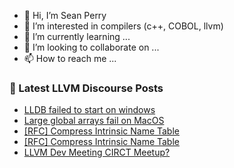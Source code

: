 - 👋 Hi, I’m Sean Perry
- 👀 I’m interested in compilers (c++, COBOL, llvm)
- 🌱 I’m currently learning ...
- 💞️ I’m looking to collaborate on ...
- 📫 How to reach me ...

<!---
s66perry/s66perry is a ✨ special ✨ repository because its `README.md` (this file) appears on your GitHub profile.
You can click the Preview link to take a look at your changes.
--->
### 📕 Latest LLVM Discourse Posts

<!-- DISCOURSE-LLVM:START -->
- [LLDB failed to start on windows](https://discourse.llvm.org/t/lldb-failed-to-start-on-windows/82594#post_2)
- [Large global arrays fail on MacOS](https://discourse.llvm.org/t/large-global-arrays-fail-on-macos/82587#post_2)
- [[RFC] Compress Intrinsic Name Table](https://discourse.llvm.org/t/rfc-compress-intrinsic-name-table/82412?page=2#post_22)
- [[RFC] Compress Intrinsic Name Table](https://discourse.llvm.org/t/rfc-compress-intrinsic-name-table/82412?page=2#post_21)
- [LLVM Dev Meeting CIRCT Meetup?](https://discourse.llvm.org/t/llvm-dev-meeting-circt-meetup/82584#post_7)
<!-- DISCOURSE-LLVM:END -->
